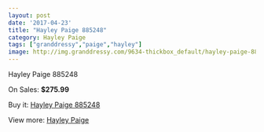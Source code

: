 ```yaml
---
layout: post
date: '2017-04-23'
title: "Hayley Paige 885248"
category: Hayley Paige
tags: ["granddressy","paige","hayley"]
image: http://img.granddressy.com/9634-thickbox_default/hayley-paige-885248.jpg
---
```

Hayley Paige 885248

On Sales: **$275.99**
<a href="https://www.granddressy.com/en/hayley-paige/8829-hayley-paige-885248.html"><amp-img layout="responsive" width="600" height="600" src="//img.granddressy.com/9634-thickbox_default/hayley-paige-885248.jpg" alt="Hayley Paige 885248 0" /></a>
<a href="https://www.granddressy.com/en/hayley-paige/8829-hayley-paige-885248.html"><amp-img layout="responsive" width="600" height="600" src="//img.granddressy.com/9635-thickbox_default/hayley-paige-885248.jpg" alt="Hayley Paige 885248 1" /></a>

Buy it: [Hayley Paige 885248](https://www.granddressy.com/en/hayley-paige/8829-hayley-paige-885248.html "Hayley Paige 885248")

View more: [Hayley Paige](https://www.granddressy.com/en/35-hayley-paige "Hayley Paige")